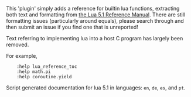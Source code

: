 This 'plugin' simply adds a reference for builtin lua functions, extracting both text and formatting from [the Lua 5.1 Reference Manual](https://www.lua.org/manual/5.1/manual.html). There are still formatting issues (particularly around equals), please search through and then submit an issue if you find one that is unreported!

Text referring to implementing lua into a host C program has largely been removed.

For example,
``` vim
    :help lua_reference_toc
    :help math.pi
    :help coroutine.yield
```

Script generated documentation for lua 5.1 in languages: `en`, `de`, `es`, and `pt`.
